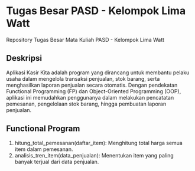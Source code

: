 # Tugas Besar PASD - Kelompok Lima Watt
Repository Tugas Besar Mata Kuliah PASD - Kelompok Lima Watt

## Deskripsi
Aplikasi Kasir Kita adalah program yang dirancang untuk membantu pelaku usaha dalam mengelola transaksi penjualan, stok barang, serta menghasilkan laporan penjualan secara otomatis. Dengan pendekatan Functional Programming (FP) dan Object-Oriented Programming (OOP), aplikasi ini memudahkan penggunanya dalam melakukan pencatatan pemesanan, pengelolaan stok barang, hingga pembuatan laporan penjualan.

## Functional Program
1. hitung_total_pemesanan(daftar_item):
   Menghitung total harga semua item dalam pemesanan.
3. analisis_tren_item(data_penjualan):
   Menentukan item yang paling banyak terjual dari data penjualan.
